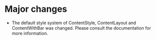 # Major changes
- The default style system of ContentStyle, ContentLayout and ContentWithBar was changed. Please consult the documentation for more information.